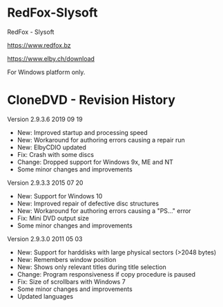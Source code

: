 #  RedFox-Slysoft
RedFox - Slysoft

https://www.redfox.bz

https://www.elby.ch/download

For Windows platform only.

#  CloneDVD - Revision History

Version 2.9.3.6 2019 09 19
- New: Improved startup and processing speed
- New: Workaround for authoring errors causing a repair run
- New: ElbyCDIO updated
- Fix: Crash with some discs
- Change: Dropped support for Windows 9x, ME and NT
- Some minor changes and improvements 

Version 2.9.3.3 2015 07 20
- New: Support for Windows 10
- New: Improved repair of defective disc structures
- New: Workaround for authoring errors causing a "PS..." error
- Fix: Mini DVD output size
- Some minor changes and improvements


Version 2.9.3.0 2011 05 03
- New: Support for harddisks with large physical sectors (>2048 bytes)
- New: Remembers window position
- New: Shows only relevant titles during title selection
- Change: Program responsiveness if copy procedure is paused
- Fix: Size of scrollbars with Windows 7
- Some minor changes and improvements
- Updated languages
